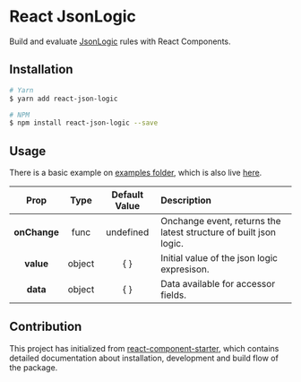 # React JsonLogic 

Build and evaluate [JsonLogic](http://jsonlogic.com/) rules with React Components.

## Installation

```bash
# Yarn
$ yarn add react-json-logic

# NPM
$ npm install react-json-logic --save
```

## Usage
There is a basic example on [examples folder](/examples/components/App.jsx), which is also live [here](http://altayaydemir.com/react-json-logic).

| Prop | Type | Default Value | Description |
| :----: |:-------------:|:-----:| :------- |
| **onChange** | func | undefined | Onchange event, returns the latest structure of built json logic. |
| **value** | object | { } | Initial value of the json logic expresison. |
| **data** | object | { } | Data available for accessor fields. |

## Contribution
This project has initialized from [react-component-starter](https://github.com/altayaydemir/react-component-starter), which contains detailed documentation about installation, development and build flow of the package.

